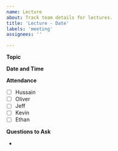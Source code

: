 ```yaml
---
name: Lecture
about: Track team details for lectures.
title: 'Lecture - Date'
labels: 'meeting'
assignees: ''

---
```


**Topic**

**Date and Time**

**Attendance**

- [ ] Hussain
- [ ] Oliver
- [ ] Jeff
- [ ] Kevin
- [ ] Ethan

**Questions to Ask**

-
